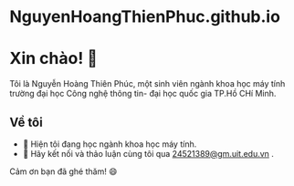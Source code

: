 # NguyenHoangThienPhuc.github.io
# Xin chào! 👋

Tôi là Nguyễn Hoàng Thiên Phúc, một sinh viên ngành khoa học máy tính trường đại học Công nghệ thông tin- đại học quốc gia TP.Hồ CHí Minh.

## Về tôi

- 🌱 Hiện tôi đang học ngành khoa học máy tính.
- 💬 Hãy kết nối và thảo luận cùng tôi qua 24521389@gm.uit.edu.vn .



Cảm ơn bạn đã ghé thăm! 😄
